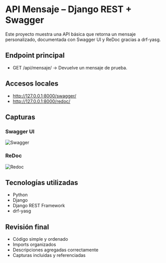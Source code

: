 # API Mensaje – Django REST + Swagger

Este proyecto muestra una API básica que retorna un mensaje personalizado, documentada con Swagger UI y ReDoc gracias a drf-yasg.

## Endpoint principal

- GET /api/mensaje/ → Devuelve un mensaje de prueba.

## Accesos locales

- http://127.0.0.1:8000/swagger/
- http://127.0.0.1:8000/redoc/

## Capturas

### Swagger UI

![Swagger](docs/swagger_mensaje.png)

### ReDoc

![Redoc](docs/redoc_mensaje.png)

## Tecnologías utilizadas

- Python
- Django
- Django REST Framework
- drf-yasg

## Revisión final

- Código simple y ordenado
- Imports organizados
- Descripciones agregadas correctamente
- Capturas incluidas y referenciadas
